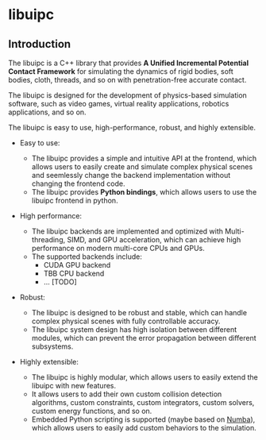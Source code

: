# libuipc

## Introduction
The libuipc is a C++ library that provides **A Unified Incremental Potential Contact Framework** for simulating the dynamics of rigid bodies, soft bodies, cloth, threads, and so on with penetration-free accurate contact.

The libuipc is designed for the development of physics-based simulation software, such as video games, virtual reality applications, robotics applications, and so on. 

The libuipc is easy to use, high-performance, robust, and highly extensible.

- Easy to use: 
    - The libuipc provides a simple and intuitive API at the frontend, which allows users to easily create and simulate complex physical scenes and seemlessly change the backend implementation without changing the frontend code.
    - The libuipc provides **Python bindings**, which allows users to use the libuipc frontend in python.

- High performance:
    - The libuipc backends are implemented and optimized with Multi-threading, SIMD, and GPU acceleration, which can achieve high performance on modern multi-core CPUs and GPUs.
    - The supported backends include:
        - CUDA GPU backend
        - TBB CPU backend
        - ... [TODO]

- Robust:
    - The libuipc is designed to be robust and stable, which can handle complex physical scenes with fully controllable accuracy.
    - The libuipc system design has high isolation between different modules, which can prevent the error propagation between different subsystems.

- Highly extensible:
    - The libuipc is highly modular, which allows users to easily extend the libuipc with new features.
    - It allows users to add their own custom collision detection algorithms, custom constraints, custom integrators, custom solvers, custom energy functions, and so on.
    - Embedded Python scripting is supported (maybe based on [Numba](https://numba.pydata.org/)), which allows users to easily add custom behaviors to the simulation.
